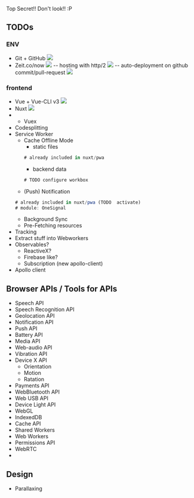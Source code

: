 Top Secret!! Don't look!! :P

## TODOs

### ENV
- Git + GitHub ![](https://cdn4.iconfinder.com/data/icons/gnome-desktop-icons-png/PNG/32/Dialog-Apply-32.png)
- Zeit.co/now ![](https://cdn4.iconfinder.com/data/icons/gnome-desktop-icons-png/PNG/32/Dialog-Apply-32.png)
-- hosting with http/2 ![](https://cdn4.iconfinder.com/data/icons/gnome-desktop-icons-png/PNG/32/Dialog-Apply-32.png)
-- auto-deployment on github commit/pull-request ![](https://cdn4.iconfinder.com/data/icons/gnome-desktop-icons-png/PNG/32/Dialog-Apply-32.png)

### frontend
- Vue + Vue-CLI v3 ![](https://cdn4.iconfinder.com/data/icons/gnome-desktop-icons-png/PNG/32/Dialog-Apply-32.png)
- Nuxt ![](https://cdn4.iconfinder.com/data/icons/gnome-desktop-icons-png/PNG/32/Dialog-Apply-32.png)
-  - Vuex
- Codesplitting
- Service Worker
   - Cache Offline Mode
      - static files
      ``` js
      # already included in nuxt/pwa
      ```
      - backend data
      ``` js
      # TODO configure workbox
      ```
   - (Push) Notification
   ``` js
   # already included in nuxt/pwa (TODO  activate)
   # module: OneSignal
   ```
   - Background Sync
   - Pre-Fetching resources
- Tracking
- Extract stuff into Webworkers
- Observables?
   - ReactiveX?
   - Firebase like?
   - Subscription (new apollo-client)
- Apollo client

## Browser APIs / Tools for APIs
- Speech API
- Speech Recognition API
- Geolocation API
- Notification API
- Push API
- Battery API
- Media API
- Web-audio API
- Vibration API
- Device X API
  - Orientation
  - Motion
  - Ratation
- Payments API
- WebBluetooth API
- Web USB API
- Device Light API
- WebGL
- IndexedDB
- Cache API
- Shared Workers
- Web Workers
- Permissions API
- WebRTC
-

## Design
- Parallaxing

